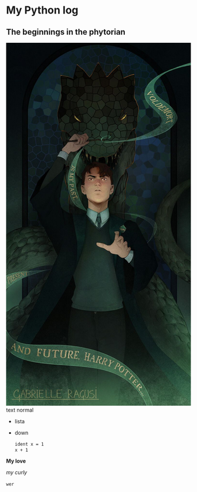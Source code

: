 # My Python log 
## The beginnings in the phytorian
![me beautiful](imgs/slytherin_python.jpeg)
text normal 
- lista 
- down 

      ident x = 1 
      x + 1 
  
**My love**

_my curly_

`wer`



